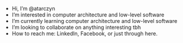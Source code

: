 - Hi, I’m @atarczyn
- I’m interested in computer architecture and low-level software
- I’m currently learning computer architecture and low-level software
- I’m looking to collaborate on anything interesting tbh
- How to reach me: LinkedIn, Facebook, or just through here.  

<!---
atarczyn/atarczyn is a ✨ special ✨ repository because its `README.md` (this file) appears on your GitHub profile.
You can click the Preview link to take a look at your changes.
--->
